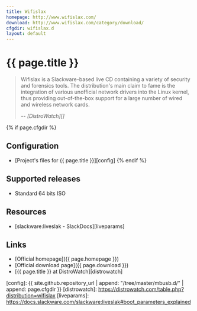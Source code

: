 ```yaml
---
title: Wifislax
homepage: http://www.wifislax.com/
download: http://www.wifislax.com/category/download/
cfgdir: wifislax.d
layout: default
---
```


# {{ page.title }}

> Wifislax is a Slackware-based live CD containing a variety of security and
> forensics tools. The distribution's main claim to fame is the integration of
> various unofficial network drivers into the Linux kernel, thus providing
> out-of-the-box support for a large number of wired and wireless network cards.
>
> -- <cite markdown="1">[DistroWatch][]</cite>


{% if page.cfgdir %}
## Configuration

- [Project's files for {{ page.title }}][config]
{% endif %}


## Supported releases

- Standard 64 bits ISO


## Resources

- [slackware:liveslak - SlackDocs][liveparams]


## Links

- [Official homepage]({{ page.homepage }})
- [Official download page]({{ page.download }})
- [{{ page.title }} at DistroWatch][distrowatch]


[config]: {{ site.github.repository_url | append: "/tree/master/mbusb.d/" | append: page.cfgdir }}
[distrowatch]: https://distrowatch.com/table.php?distribution=wifislax
[liveparams]: https://docs.slackware.com/slackware:liveslak#boot_parameters_explained
